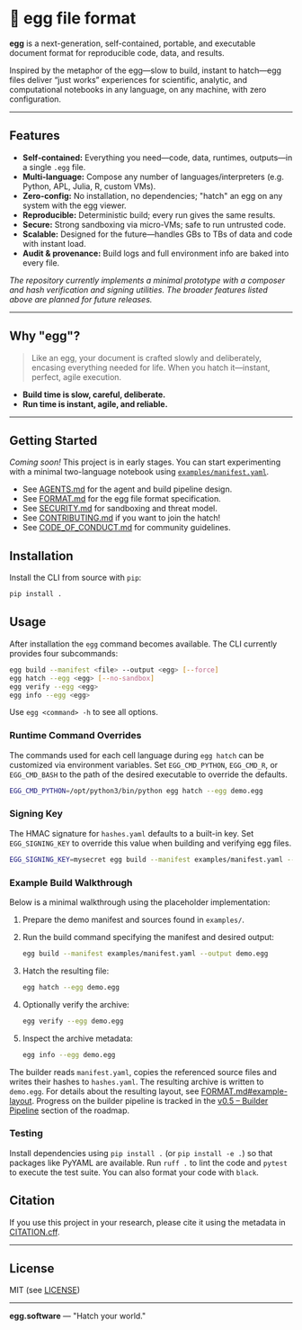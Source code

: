 # 🥚 egg file format

**egg** is a next-generation, self-contained, portable, and executable document format for reproducible code, data, and results.

Inspired by the metaphor of the egg—slow to build, instant to hatch—egg files deliver “just works” experiences for scientific, analytic, and computational notebooks in any language, on any machine, with zero configuration.

---

## Features

- **Self-contained:** Everything you need—code, data, runtimes, outputs—in a single `.egg` file.
- **Multi-language:** Compose any number of languages/interpreters (e.g. Python, APL, Julia, R, custom VMs).
- **Zero-config:** No installation, no dependencies; "hatch" an egg on any system with the egg viewer.
- **Reproducible:** Deterministic build; every run gives the same results.
- **Secure:** Strong sandboxing via micro-VMs; safe to run untrusted code.
- **Scalable:** Designed for the future—handles GBs to TBs of data and code with instant load.
- **Audit & provenance:** Build logs and full environment info are baked into every file.

*The repository currently implements a minimal prototype with a composer and
hash verification and signing utilities.  The broader features listed above are planned for
future releases.*

---

## Why "egg"?

> Like an egg, your document is crafted slowly and deliberately, encasing everything needed for life. When you hatch it—instant, perfect, agile execution.

- **Build time is slow, careful, deliberate.**
- **Run time is instant, agile, and reliable.**

---

## Getting Started

*Coming soon!* This project is in early stages.
You can start experimenting with a minimal two-language notebook using
[`examples/manifest.yaml`](examples/manifest.yaml).

- See [AGENTS.md](AGENTS.md) for the agent and build pipeline design.
- See [FORMAT.md](FORMAT.md) for the egg file format specification.
- See [SECURITY.md](SECURITY.md) for sandboxing and threat model.
- See [CONTRIBUTING.md](CONTRIBUTING.md) if you want to join the hatch!
- See [CODE_OF_CONDUCT.md](CODE_OF_CONDUCT.md) for community guidelines.

## Installation

Install the CLI from source with `pip`:

```bash
pip install .
```

## Usage

After installation the `egg` command becomes available. The CLI currently
provides four subcommands:

```bash
egg build --manifest <file> --output <egg> [--force]
egg hatch --egg <egg> [--no-sandbox]
egg verify --egg <egg>
egg info --egg <egg>
```

Use `egg <command> -h` to see all options.

### Runtime Command Overrides

The commands used for each cell language during `egg hatch` can be
customized via environment variables. Set `EGG_CMD_PYTHON`,
`EGG_CMD_R`, or `EGG_CMD_BASH` to the path of the desired executable to
override the defaults.

```bash
EGG_CMD_PYTHON=/opt/python3/bin/python egg hatch --egg demo.egg
```

### Signing Key

The HMAC signature for `hashes.yaml` defaults to a built-in key. Set
`EGG_SIGNING_KEY` to override this value when building and verifying egg
files.

```bash
EGG_SIGNING_KEY=mysecret egg build --manifest examples/manifest.yaml --output demo.egg
```

### Example Build Walkthrough

Below is a minimal walkthrough using the placeholder implementation:

1. Prepare the demo manifest and sources found in `examples/`.
2. Run the build command specifying the manifest and desired output:

   ```bash
   egg build --manifest examples/manifest.yaml --output demo.egg
   ```

3. Hatch the resulting file:

   ```bash
   egg hatch --egg demo.egg
   ```

4. Optionally verify the archive:

   ```bash
   egg verify --egg demo.egg
   ```

5. Inspect the archive metadata:

   ```bash
   egg info --egg demo.egg
   ```

The builder reads `manifest.yaml`, copies the referenced source files and writes
their hashes to `hashes.yaml`. The resulting archive is written to
`demo.egg`. For details about the resulting layout, see
[FORMAT.md#example-layout](FORMAT.md#example-layout). Progress on the builder
pipeline is tracked in the
[v0.5 – Builder Pipeline](ROADMAP.md#v05--builder-pipeline) section of the
roadmap.

### Testing

Install dependencies using `pip install .` (or `pip install -e .`) so that
packages like PyYAML are available. Run `ruff .` to lint the code and
`pytest` to execute the test suite. You can also format your code with
`black`.

## Citation

If you use this project in your research, please cite it using the metadata in [CITATION.cff](CITATION.cff).

---

## License

MIT (see [LICENSE](LICENSE))

---

**egg.software** — "Hatch your world."

